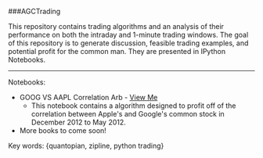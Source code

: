 ###AGCTrading

This repository contains trading algorithms and an analysis of their performance on both the intraday and 1-minute trading windows. The goal of this repository is to generate discussion, feasible trading examples, and potential profit for the common man. They are presented in IPython Notebooks.

<hr />

Notebooks:
  * GOOG VS AAPL Correlation Arb - [View Me](http://nbviewer.ipython.org/urls/raw.github.com/agconti/AGCTrading/master/GOOG%2520V.%2520AAPL%2520Correlation%2520Arb.ipynb)
      + This notebook contains a algorithm designed to profit off of the correlation between Apple's and Google's common stock in December 2012 to May 2012.
  * More books to come soon!














Key words:
{quantopian, zipline, python trading}
